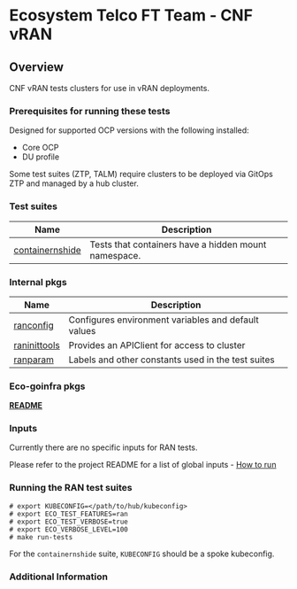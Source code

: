 # Ecosystem Telco FT Team - CNF vRAN

## Overview

CNF vRAN tests clusters for use in vRAN deployments.

### Prerequisites for running these tests

Designed for supported OCP versions with the following installed:

* Core OCP
* DU profile

Some test suites (ZTP, TALM) require clusters to be deployed via GitOps ZTP and managed by a hub cluster.

### Test suites

| Name                                                             | Description                                          |
|------------------------------------------------------------------|------------------------------------------------------|
| [containernshide](containernshide/containernshide_suite_test.go) | Tests that containers have a hidden mount namespace. |

### Internal pkgs

| Name                                                 | Description                                                       |
|------------------------------------------------------|-------------------------------------------------------------------|
| [ranconfig](internal/ranconfig/config.go)            | Configures environment variables and default values               |
| [raninittools](internal/raninittools/raninitools.go) | Provides an APIClient for access to cluster                       |
| [ranparam](internal/ranparam/const.go)               | Labels and other constants used in the test suites                |

### Eco-goinfra pkgs

[**README**](https://github.com/rh-ecosystem-edge/eco-goinfra#readme)

### Inputs

Currently there are no specific inputs for RAN tests.

Please refer to the project README for a list of global inputs - [How to run](../../../README.md#how-to-run)

### Running the RAN test suites

```
# export KUBECONFIG=</path/to/hub/kubeconfig>
# export ECO_TEST_FEATURES=ran
# export ECO_TEST_VERBOSE=true
# export ECO_VERBOSE_LEVEL=100
# make run-tests
```

For the `containernshide` suite, `KUBECONFIG` should be a spoke kubeconfig.

### Additional Information

